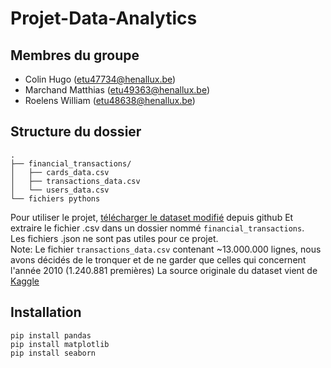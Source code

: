 # Projet-Data-Analytics
## Membres du groupe
-   Colin Hugo (etu47734@henallux.be)
-   Marchand Matthias (etu49363@henallux.be)
-   Roelens William (etu48638@henallux.be)

## Structure du dossier
```
.  
├── financial_transactions/  
│   ├── cards_data.csv  
│   ├── transactions_data.csv  
│   └── users_data.csv  
└── fichiers pythons
```
Pour utiliser le projet, [télécharger le dataset modifié](https://github.com/etu47734/Projet-Data-Analytics/blob/main/financial_transactions.zip) depuis github
Et extraire le fichier .csv dans un dossier nommé `financial_transactions`.  
Les fichiers .json ne sont pas utiles pour ce projet.  
Note: Le fichier `transactions_data.csv` contenant ~13.000.000 lignes, nous avons décidés de le tronquer et de ne garder que celles qui concernent l'année 2010 (1.240.881 premières)
La source originale du dataset vient de [Kaggle](https://www.kaggle.com/datasets/computingvictor/transactions-fraud-datasets?resource=download)

## Installation
```
pip install pandas
pip install matplotlib
pip install seaborn
```